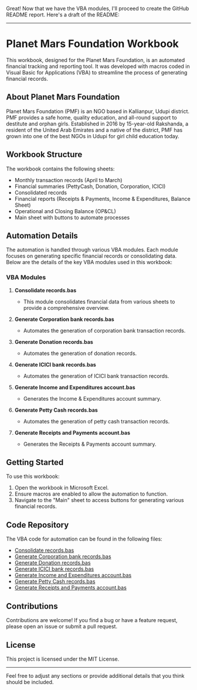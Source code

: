 Great! Now that we have the VBA modules, I'll proceed to create the GitHub README report. Here's a draft of the README:

---

# Planet Mars Foundation Workbook

This workbook, designed for the Planet Mars Foundation, is an automated financial tracking and reporting tool. It was developed with macros coded in Visual Basic for Applications (VBA) to streamline the process of generating financial records. 

## About Planet Mars Foundation

Planet Mars Foundation (PMF) is an NGO based in Kallianpur, Udupi district. PMF provides a safe home, quality education, and all-round support to destitute and orphan girls. Established in 2016 by 15-year-old Rakshanda, a resident of the United Arab Emirates and a native of the district, PMF has grown into one of the best NGOs in Udupi for girl child education today.

## Workbook Structure

The workbook contains the following sheets:
- Monthly transaction records (April to March)
- Financial summaries (PettyCash, Donation, Corporation, ICICI)
- Consolidated records
- Financial reports (Receipts & Payments, Income & Expenditures, Balance Sheet)
- Operational and Closing Balance (OP&CL)
- Main sheet with buttons to automate processes

## Automation Details

The automation is handled through various VBA modules. Each module focuses on generating specific financial records or consolidating data. Below are the details of the key VBA modules used in this workbook:

### VBA Modules

1. **Consolidate records.bas**
   - This module consolidates financial data from various sheets to provide a comprehensive overview.

2. **Generate Corporation bank records.bas**
   - Automates the generation of corporation bank transaction records.

3. **Generate Donation records.bas**
   - Automates the generation of donation records.

4. **Generate ICICI bank records.bas**
   - Automates the generation of ICICI bank transaction records.

5. **Generate Income and Expenditures account.bas**
   - Generates the Income & Expenditures account summary.

6. **Generate Petty Cash records.bas**
   - Automates the generation of petty cash transaction records.

7. **Generate Receipts and Payments account.bas**
   - Generates the Receipts & Payments account summary.

## Getting Started

To use this workbook:
1. Open the workbook in Microsoft Excel.
2. Ensure macros are enabled to allow the automation to function.
3. Navigate to the "Main" sheet to access buttons for generating various financial records.

## Code Repository

The VBA code for automation can be found in the following files:
- [Consolidate records.bas](./path-to-file/Consolidate%20records.bas)
- [Generate Corporation bank records.bas](./path-to-file/Generate%20Corporation%20bank%20records.bas)
- [Generate Donation records.bas](./path-to-file/Generate%20Donation%20records.bas)
- [Generate ICICI bank records.bas](./path-to-file/Generate%20ICICI%20bank%20records.bas)
- [Generate Income and Expenditures account.bas](./path-to-file/Generate%20Income%20and%20Expenditures%20account.bas)
- [Generate Petty Cash records.bas](./path-to-file/Generate%20Petty%20Cash%20records.bas)
- [Generate Receipts and Payments account.bas](./path-to-file/Generate%20Receipts%20and%20Payments%20account.bas)

## Contributions

Contributions are welcome! If you find a bug or have a feature request, please open an issue or submit a pull request.

## License

This project is licensed under the MIT License.

---

Feel free to adjust any sections or provide additional details that you think should be included.
